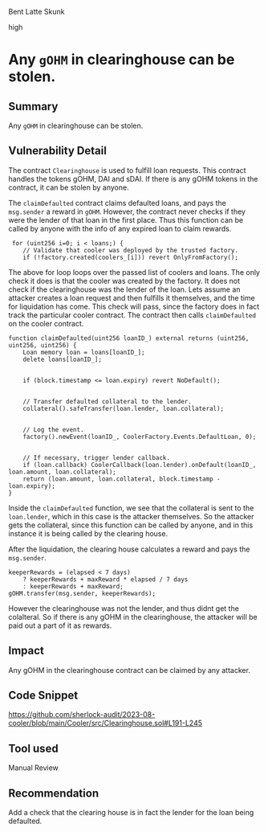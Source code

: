 Bent Latte Skunk

high

# Any `gOHM` in clearinghouse can be stolen.
## Summary

Any `gOHM` in clearinghouse can be stolen.

## Vulnerability Detail

The contract `Clearinghouse` is used to fulfill loan requests. This contract handles the tokens gOHM, DAI and sDAI. If there is any gOHM tokens in the contract, it can be stolen by anyone.

The `claimDefaulted` contract claims defaulted loans, and pays the `msg.sender` a reward in `gOHM`. However, the contract never checks if they were the lender of that loan in the first place. Thus this function can be called by anyone with the info of any expired loan to claim rewards.

```solidity
 for (uint256 i=0; i < loans;) {
    // Validate that cooler was deployed by the trusted factory.
    if (!factory.created(coolers_[i])) revert OnlyFromFactory();
```

The above for loop loops over the passed list of coolers and loans. The only check it does is that the cooler was created by the factory. It does not check if the clearinghouse was the lender of the loan. Lets assume an attacker creates a loan request and then fulfills it themselves, and the time for liquidation has come. This check will pass, since the factory does in fact track the particular cooler contract. The contract then calls `claimDefaulted` on the cooler contract.

```solidity
function claimDefaulted(uint256 loanID_) external returns (uint256, uint256, uint256) {
    Loan memory loan = loans[loanID_];
    delete loans[loanID_];


    if (block.timestamp <= loan.expiry) revert NoDefault();


    // Transfer defaulted collateral to the lender.
    collateral().safeTransfer(loan.lender, loan.collateral);


    // Log the event.
    factory().newEvent(loanID_, CoolerFactory.Events.DefaultLoan, 0);


    // If necessary, trigger lender callback.
    if (loan.callback) CoolerCallback(loan.lender).onDefault(loanID_, loan.amount, loan.collateral);
    return (loan.amount, loan.collateral, block.timestamp - loan.expiry);
}
```

Inside the `claimDefaulted` function, we see that the collateral is sent to the `loan.lender`, which in this case is the attacker themselves. So the attacker gets the collateral, since this function can be called by anyone, and in this instance it is being called by the clearing house.

After the liquidation, the clearing house calculates a reward and pays the `msg.sender`.

```solidity
keeperRewards = (elapsed < 7 days)
    ? keeperRewards + maxReward * elapsed / 7 days
    : keeperRewards + maxReward;
gOHM.transfer(msg.sender, keeperRewards);
```

However the clearinghouse was not the lender, and thus didnt get the colalteral. So if there is any gOHM in the clearinghouse, the attacker will be paid out a part of it as rewards.

## Impact

Any gOHM in the clearinghouse contract can be claimed by any attacker.

## Code Snippet

https://github.com/sherlock-audit/2023-08-cooler/blob/main/Cooler/src/Clearinghouse.sol#L191-L245

## Tool used

Manual Review

## Recommendation

Add a check that the clearing house is in fact the lender for the loan being defaulted.